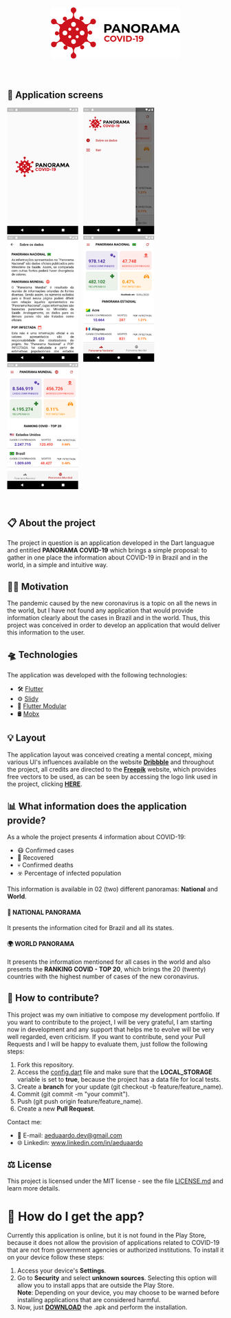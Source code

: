 <h1 align="center">
<img src = 'assets/images/newLogo.png' width = '300' class="center"> 
</h1>
&nbsp;&nbsp;

## 📱 Application screens

<img src = 'screenshots/IMG_01.png' width = '165'> &nbsp;
<img src = 'screenshots/IMG_02.png' width = '165'> &nbsp;
<img src = 'screenshots/IMG_03.png' width = '165'> &nbsp;
<img src = 'screenshots/IMG_04.png' width = '165'> &nbsp;
<img src = 'screenshots/IMG_05.png' width = '165'>

&nbsp;&nbsp;&nbsp;

## 📋 About the project

The project in question is an application developed in the Dart languague and entitled **PANORAMA COVID-19** which brings a simple proposal: to gather in one place the information about COVID-19 in Brazil and in the world, in a simple and intuitive way.



## 💪🏼 Motivation

The pandemic caused by the new coronavirus is a topic on all the news in the world, but I have not found any application that would provide information clearly about the cases in Brazil and in the world. Thus, this project was conceived in order to develop an application that would deliver this information to the user.


## 🛸 Technologies
The application was developed with the following technologies:

* 🛠  [Flutter](https://flutter.dev/)
* ⚙️ [Slidy](https://github.com/Flutterando/slidy)
* 💎 [Flutter Modular](https://github.com/Flutterando/modular)
* 🛢 [Mobx](https://pub.dev/packages/mobx)
 

## 💡 Layout
The application layout was conceived creating a mental concept, mixing various UI's influences available on the website [**Dribbble**](https://dribbble.com/) and throughout the project, all credits are directed to the  [**Freepik**](https://www.freepik.com/) website, which provides free vectors to be used, as can be seen by accessing the logo link used in the project, clicking [**HERE**](https://www.freepik.com/free-vector/coronavirus-logo-concept_7607473.htm#page=1&query=covid-19%20logo&position=24).



## 📊 What information does the application provide? 
As a whole the project presents 4 information about COVID-19:

* 😷 Confirmed cases 
* 🥳 Recovered
* 💀 Confirmed deaths
* ☣️ Percentage of infected population  

This information is available in 02 (two) different panoramas: **National** and **World**.

#### 🌴 NATIONAL PANORAMA
It presents the information cited for Brazil and all its states.  

#### 🌍 WORLD PANORAMA
It presents the information mentioned for all cases in the world and also presents the **RANKING COVID - TOP 20**, which brings the 20 (twenty) countries with the highest number of cases of the new coronavirus.

## 🧱 How to contribute?
This project was my own initiative to compose my development portfolio. If you want to contribute to the project, I will be very grateful, I am starting now in development and any support that helps me to evolve will be very well regarded, even criticism. If you want to contribute, send your Pull Requests and I will be happy to evaluate them, just follow the following steps:


1. Fork this repository.
2. Access the [config.dart](\lib\app\shared\config.dart) file and make sure that the **LOCAL_STORAGE** variable is set to **true**, because the project has a data file for local tests.  
3. Create a **branch** for your update (git checkout -b feature/feature_name).
4. Commit (git commit -m "your commit").
5. Push (git push origin feature/feature_name).
6. Create a new **Pull Request**.

Contact me:

* 📧 E-mail: aeduaardo.dev@gmail.com
* 🌐 Linkedin: www.linkedin.com/in/aeduaardo  


## ⚖️ License
This project is licensed under the MIT license - see the file [LICENSE.md](LICENSE) and learn more details. 


# 📲 How do I get the app?
Currently this application is online, but it is not found in the Play Store, because it does not allow the provision of applications related to COVID-19 that are not from government agencies or authorized institutions. To install it on your device follow these steps:

1. Access your device's **Settings**.
2. Go to **Security** and select **unknown sources**. Selecting this option will allow you to install apps that are outside the Play Store.  
**Note**: Depending on your device, you may choose to be warned before installing applications that are considered harmful.
3. Now, just [**DOWNLOAD**](https://bit.ly/PANCOVID-19) the .apk and perform the installation.
